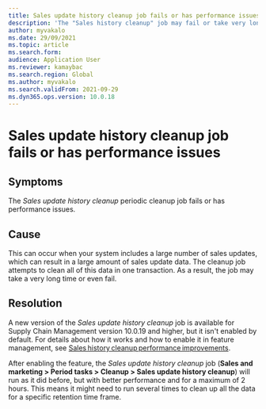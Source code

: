 ```yaml
---
title: Sales update history cleanup job fails or has performance issues
description: 'The "Sales history cleanup" job may fail or take very long if there is large amount of sales update data. In this case, you should enable the "Sales history cleanup performance improvement" feature.'
author: myvakalo
ms.date: 29/09/2021
ms.topic: article
ms.search.form:
audience: Application User
ms.reviewer: kamaybac
ms.search.region: Global
ms.author: myvakalo
ms.search.validFrom: 2021-09-29
ms.dyn365.ops.version: 10.0.18
---
```


# Sales update history cleanup job fails or has performance issues

## Symptoms

The *Sales update history cleanup* periodic cleanup job fails or has performance issues.  

## Cause

This can occur when your system includes a large number of sales updates, which can result in a large amount of sales update data. The cleanup job attempts to clean all of this data in one transaction. As a result, the job may take a very long time or even fail.

## Resolution

A new version of the *Sales update history cleanup* job is available for Supply Chain Management version 10.0.19 and higher, but it isn't enabled by default. For details about how it works and how to enable it in feature management, see [Sales history cleanup performance improvements](../../sales-marketing/sales-update-history-cleanup-performance-improvements.md).

After enabling the feature, the *Sales update history cleanup* job (**Sales and marketing \> Period tasks \> Cleanup \> Sales update history cleanup**) will run as it did before, but with better performance and for a maximum of 2 hours. This means it might need to run several times to clean up all the data for a specific retention time frame.

<!-- KFM: I removed the details from here that were duplicated in the topic linked above.  -->